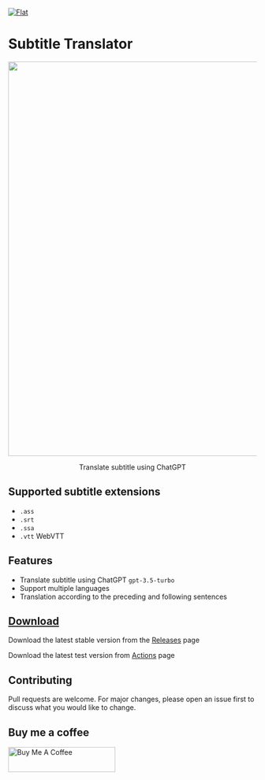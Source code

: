 [![Flat](https://gnehs.github.io/made-with-pancake-badge/flat.svg)](https://pancake.tw)
# Subtitle Translator

<img width="801" src="https://user-images.githubusercontent.com/16719720/229284472-2c9a6432-1ab0-43e4-bfbc-1f151dda7258.png">
<p align="center">
  Translate subtitle using ChatGPT
</p>

## Supported subtitle extensions
- `.ass`
- `.srt`
- `.ssa`
- `.vtt` WebVTT

## Features
- Translate subtitle using ChatGPT `gpt-3.5-turbo`
- Support multiple languages
- Translation according to the preceding and following sentences
## [Download](https://github.com/gnehs/subtitle-translator-electron/releases/latest)
Download the latest stable version from the
[Releases](https://github.com/gnehs/subtitle-translator-electron/releases/latest)
page

Download the latest test version from
[Actions](https://github.com/gnehs/subtitle-translator-electron/actions)
page

## Contributing
Pull requests are welcome. For major changes, please open an issue first to discuss what you would like to change.

## Buy me a coffee
<a href="https://www.buymeacoffee.com/gnehs" target="_blank"><img src="https://cdn.buymeacoffee.com/buttons/default-orange.png" alt="Buy Me A Coffee" style="height: 51px !important;width: 217px !important;" ></a>
